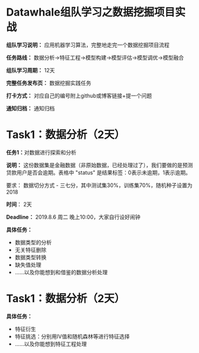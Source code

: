 # Datawhale组队学习之数据挖掘项目实战

<b>组队学习说明：</b> 应用机器学习算法，完整地走完一个数据挖掘项目流程

<b>任务路线：</b> 数据分析→特征工程→模型构建→模型评估→模型调优→模型融合

<b>组队学习周期：</b> 12天

<b>完整任务发布页：</b> 数据挖掘实践任务

<b>打卡方式：</b> 对应自己的编号附上github或博客链接+提一个问题

<b>通知归档：</b> 通知归档

# Task1：数据分析（2天）

<b>任务1：</b>对数据进行探索和分析

<b>说明：</b> 这份数据集是金融数据（非原始数据，已经处理过了），我们要做的是预测贷款用户是否会逾期。表格中 "status" 是结果标签：0表示未逾期，1表示逾期。

<b></b>要求：</b> 数据切分方式 - 三七分，其中测试集30%，训练集70%，随机种子设置为2018

<b>时间</b>：</b> 2天

<b>Deadline：</b> 2019.8.6 周二 晚上10:00，大家自行设好闹钟

<b>具体任务：</b>
- 数据类型的分析
- 无关特征删除
-  数据类型转换
-  缺失值处理
-  ……以及你能想到和借鉴的数据分析处理

# Task1：数据分析（2天）
<b>具体任务：</b>
- 特征衍生
- 特征挑选：分别用IV值和随机森林等进行特征选择
- ……以及你能想到特征工程处理